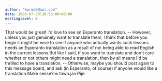 ```yaml
---
author: "kurum3@aol.com"
date: 2003-07-30T20:58:00+00:00
nestinglevel: 0
---
```

That would be great! I'd love to see an Esperanto translation. --
 However, unless you just genuinely want to translate them, I think that before you begin it might be wise to see if anyone who actually wants such lessons needs an Esperanto translation as a result of not being able to read English in the current lessons.But like I said, if you want to translate and don't care whether or not others might need a translation, then by all means I'd be thrilled to have a translation. --
 Otherwise, maybe you should post again to this message board, and ask (in Esperanto, of course) if anyone would like a translation.Make sense?mi tawa.jan Pije.